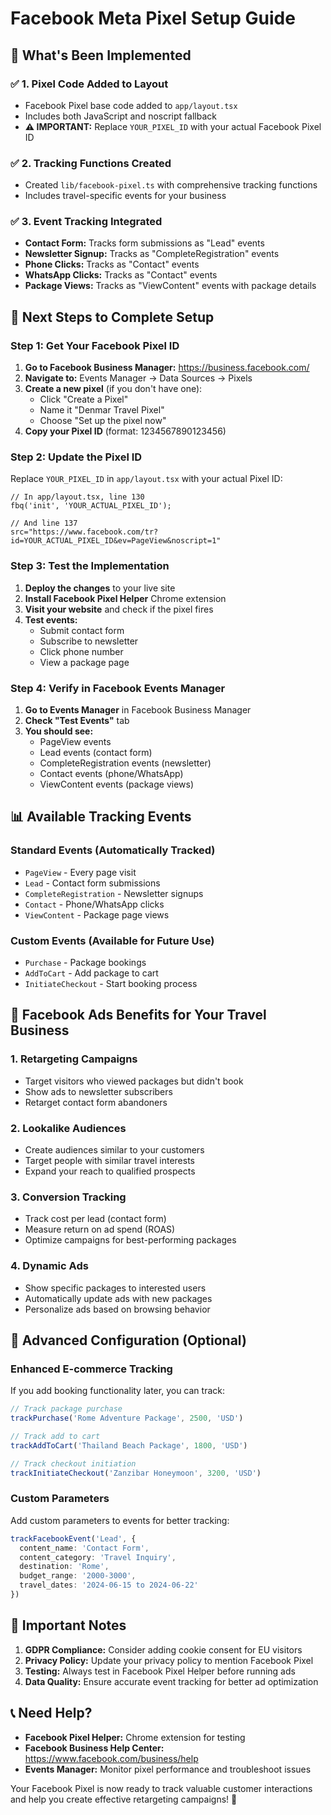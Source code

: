 # Facebook Meta Pixel Setup Guide

## 🎯 **What's Been Implemented**

### ✅ **1. Pixel Code Added to Layout**
- Facebook Pixel base code added to `app/layout.tsx`
- Includes both JavaScript and noscript fallback
- **⚠️ IMPORTANT:** Replace `YOUR_PIXEL_ID` with your actual Facebook Pixel ID

### ✅ **2. Tracking Functions Created**
- Created `lib/facebook-pixel.ts` with comprehensive tracking functions
- Includes travel-specific events for your business

### ✅ **3. Event Tracking Integrated**
- **Contact Form:** Tracks form submissions as "Lead" events
- **Newsletter Signup:** Tracks as "CompleteRegistration" events  
- **Phone Clicks:** Tracks as "Contact" events
- **WhatsApp Clicks:** Tracks as "Contact" events
- **Package Views:** Tracks as "ViewContent" events with package details

## 🚀 **Next Steps to Complete Setup**

### **Step 1: Get Your Facebook Pixel ID**

1. **Go to Facebook Business Manager:** https://business.facebook.com/
2. **Navigate to:** Events Manager → Data Sources → Pixels
3. **Create a new pixel** (if you don't have one):
   - Click "Create a Pixel"
   - Name it "Denmar Travel Pixel"
   - Choose "Set up the pixel now"
4. **Copy your Pixel ID** (format: 1234567890123456)

### **Step 2: Update the Pixel ID**

Replace `YOUR_PIXEL_ID` in `app/layout.tsx` with your actual Pixel ID:

```tsx
// In app/layout.tsx, line 130
fbq('init', 'YOUR_ACTUAL_PIXEL_ID');

// And line 137
src="https://www.facebook.com/tr?id=YOUR_ACTUAL_PIXEL_ID&ev=PageView&noscript=1"
```

### **Step 3: Test the Implementation**

1. **Deploy the changes** to your live site
2. **Install Facebook Pixel Helper** Chrome extension
3. **Visit your website** and check if the pixel fires
4. **Test events:**
   - Submit contact form
   - Subscribe to newsletter
   - Click phone number
   - View a package page

### **Step 4: Verify in Facebook Events Manager**

1. **Go to Events Manager** in Facebook Business Manager
2. **Check "Test Events"** tab
3. **You should see:**
   - PageView events
   - Lead events (contact form)
   - CompleteRegistration events (newsletter)
   - Contact events (phone/WhatsApp)
   - ViewContent events (package views)

## 📊 **Available Tracking Events**

### **Standard Events (Automatically Tracked)**
- `PageView` - Every page visit
- `Lead` - Contact form submissions
- `CompleteRegistration` - Newsletter signups
- `Contact` - Phone/WhatsApp clicks
- `ViewContent` - Package page views

### **Custom Events (Available for Future Use)**
- `Purchase` - Package bookings
- `AddToCart` - Add package to cart
- `InitiateCheckout` - Start booking process

## 🎯 **Facebook Ads Benefits for Your Travel Business**

### **1. Retargeting Campaigns**
- Target visitors who viewed packages but didn't book
- Show ads to newsletter subscribers
- Retarget contact form abandoners

### **2. Lookalike Audiences**
- Create audiences similar to your customers
- Target people with similar travel interests
- Expand your reach to qualified prospects

### **3. Conversion Tracking**
- Track cost per lead (contact form)
- Measure return on ad spend (ROAS)
- Optimize campaigns for best-performing packages

### **4. Dynamic Ads**
- Show specific packages to interested users
- Automatically update ads with new packages
- Personalize ads based on browsing behavior

## 🔧 **Advanced Configuration (Optional)**

### **Enhanced E-commerce Tracking**
If you add booking functionality later, you can track:
```typescript
// Track package purchase
trackPurchase('Rome Adventure Package', 2500, 'USD')

// Track add to cart
trackAddToCart('Thailand Beach Package', 1800, 'USD')

// Track checkout initiation
trackInitiateCheckout('Zanzibar Honeymoon', 3200, 'USD')
```

### **Custom Parameters**
Add custom parameters to events for better tracking:
```typescript
trackFacebookEvent('Lead', {
  content_name: 'Contact Form',
  content_category: 'Travel Inquiry',
  destination: 'Rome',
  budget_range: '2000-3000',
  travel_dates: '2024-06-15 to 2024-06-22'
})
```

## 🚨 **Important Notes**

1. **GDPR Compliance:** Consider adding cookie consent for EU visitors
2. **Privacy Policy:** Update your privacy policy to mention Facebook Pixel
3. **Testing:** Always test in Facebook Pixel Helper before running ads
4. **Data Quality:** Ensure accurate event tracking for better ad optimization

## 📞 **Need Help?**

- **Facebook Pixel Helper:** Chrome extension for testing
- **Facebook Business Help Center:** https://www.facebook.com/business/help
- **Events Manager:** Monitor pixel performance and troubleshoot issues

Your Facebook Pixel is now ready to track valuable customer interactions and help you create effective retargeting campaigns! 🎉

